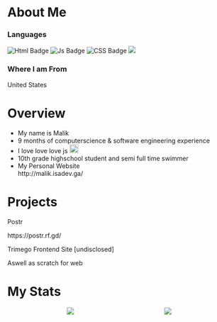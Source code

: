 
<body>
 <h1>About Me</h1>
 <h3>Languages</h3>
  <div id="badges">
 
  <img src="https://img.shields.io/badge/HTML-Markup-orange?style=for-the-badge&logo=HTML" alt="Html Badge"/>
  <img src="https://img.shields.io/badge/Javascript-js-brightgreen?style=for-the-badge&logo=javascript" alt="Js Badge"/>
   <img src="https://img.shields.io/badge/CSS-%20StyleSheet-yellow?style=for-the-badge&logo=SCASS" alt="CSS Badge"/>
   <img src="https://img.shields.io/badge/CSharp-salmon?style=for-the-badge&logo=C#"/>
</div>
 <h3><strong>Where I am From</strong></h3>
 <p>United States</p>
 <h1>Overview</h1>
 <ul>
  <li>
   My name is Malik
  </li>
  <li>
   9 months of computerscience & software engineering experience 
  </li>
  <li>
   I love love love js <img src="https://upload.wikimedia.org/wikipedia/commons/thumb/6/6a/JavaScript-logo.png/600px-JavaScript-logo.png?20120221235433" width="20">
  </li>
  <li>
   10th grade highschool student and semi full time swimmer
  </li>
  <li>
   <span>My Personal Website</span>
   <br>
   http://malik.isadev.ga/
  </li>
 </ul>
 <h1>Projects</h1>
 <span>Postr</span>
 <p>https://postr.rf.gd/</p>
 <p>Trimego Frontend Site [undisclosed] </p>
 <p>Aswell as scratch for web </p>
 </body>
 <h1>My Stats</h1>
<center><img src="https://github-readme-stats-git-masterrstaa-rickstaa.vercel.app/api?username=MalikWhitten67&show_icons=true&theme=transparent">
<img style="position:relative; margin-left:200px" src="https://github-readme-stats-git-masterrstaa-rickstaa.vercel.app/api?username=MalikWhitten67/top-langs">
</center>
